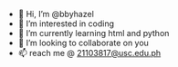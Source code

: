 - 👋 Hi, I’m @bbyhazel
- 👀 I’m interested in coding
- 🌱 I’m currently learning html and python
- 💞️ I’m looking to collaborate on you
- 📫 reach me @ 21103817@usc.edu.ph

<!---
bbyhazel/bbyhazel is a ✨ special ✨ repository because its `README.md` (this file) appears on your GitHub profile.
You can click the Preview link to take a look at your changes.
--->
